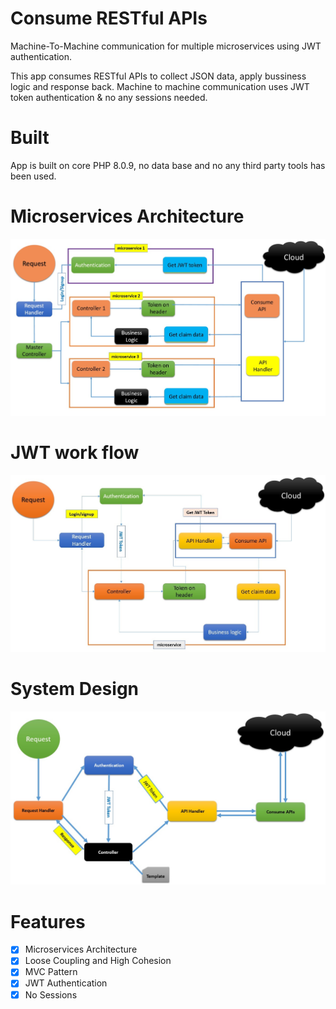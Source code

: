 # Consume RESTful APIs 

Machine-To-Machine communication for multiple microservices using JWT authentication.

This app consumes RESTful APIs to collect JSON data, apply bussiness logic and response back. Machine to machine communication uses JWT token authentication & no any sessions needed.


# Built

App is built on core PHP 8.0.9, no data base and no any third party tools has been used.



# Microservices Architecture

![microservices.jpg](img/microservices.jpg)



# JWT work flow
![consume_api_auth_flow.jpg](img/consume_api_auth_flow.jpg)



# System Design

![architecture_consume_api.jpg](img/architecture_consume_api.jpg)



# Features

- [X] Microservices Architecture
- [X] Loose Coupling and High Cohesion
- [x] MVC Pattern
- [X] JWT Authentication
- [X] No Sessions
